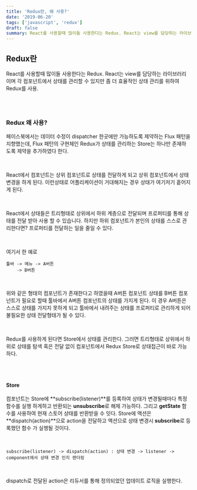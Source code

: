 ```yaml
---
title: 'Redux란, 왜 사용?'
date: '2019-06-20'
tags: ['javascript', 'redux']
draft: false
summary: React를 사용할때 많이들 사용한다는 Redux. React는 view를 담당하는 라이브러리이며 각 컴포넌트에서 상태를 관리할 수 있지만 좀 더 효율적인 상태 관리를 위하여 Redux를 사용.
---
```


## Redux란

React를 사용할때 많이들 사용한다는 Redux. React는 view를 담당하는 라이브러리이며 각 컴포넌트에서 상태를 관리할 수 있지만 좀 더 효율적인 상태 관리를 위하여 Redux를 사용. <br />

<br /><br />

### Redux 왜 사용?

페이스북에서는 데이터 수정이 dispatcher 한곳에만 가능하도록 제약하는 Flux 패턴을 지향했는데, Flux 패턴의 구현체인 Redux가 상태를 관리하는 Store는 하나만 존재하도록 제약을 추가하였다 한다. <br />

<br />

React에서 컴포넌트는 상위 컴포넌트로 상태를 전달하게 되고 상위 컴포넌트에서 상태 변경을 하게 된다. 이런상태로 어플리케이션이 거대해지는 경우 상태가 여기저기 흩어지게 된다. <br />

<br />

React에서 상태들은 트리형태로 상위에서 하위 계층으로 전달되며 프로퍼티를 통해 상태를 전달 받아 사용 할 수 있습니다. 하지만 하위 컴포넌트가 본인의 상태를 스스로 관리한다면? 프로퍼티를 전달하는 일을 줄일 수 있다. <br />

<br />

여기서 한 예로

```
툴바 -> 메뉴 -> A버튼
    -> B버튼
```

<br />

위와 같은 형태의 컴포넌트가 존재한다고 하였을때 A버튼 컴포넌트 상태를 B버튼 컴포넌트가 필요로 할때 툴바에서 A버튼 컴포넌트의 상태를 가지게 된다. 이 경우 A버튼은 스스로 상태를 가지지 못하게 되고 툴바에서 내려주는 상태를 프로퍼티로 관리하게 되어 불필요한 상태 전달형태가 될 수 있다. <br />

<br />

Redux를 사용하게 된다면 Store에서 상태를 관리한다. 그러면 트리형태로 상위에서 하위로 상태를 탐색 혹은 전달 없이 컴포넌트에서 Redux Store로 상태접근이 바로 가능하다. <br />

<br /><br />

#### Store

컴포넌트는 Store에 **subscribe(listener)**를 등록하여 상태가 변경될때마다 특정 함수를 실행 하게하고 반환되는 **unsubscribe**로 해제 가능하다. 그리고 **getState** 함수를 사용하여 현재 스토어 상태를 반환받을 수 잇다. Store에 액션은 **dispatch(action)**으로 action을 전달하고 액션으로 상태 변경시 **subscribe**로 등록했던 함수 가 실행될 것이다. <br />

<br />

```
subscribe(listener) -> dispatch(action) : 상태 변경 -> listener -> component에서 상태 변경 인지 랜더링
```

<br />

dispatch로 전달된 action은 리듀서를 통해 정의되었던 업데이트 로직을 실행한다.

<br />

<br /><br /><br />
